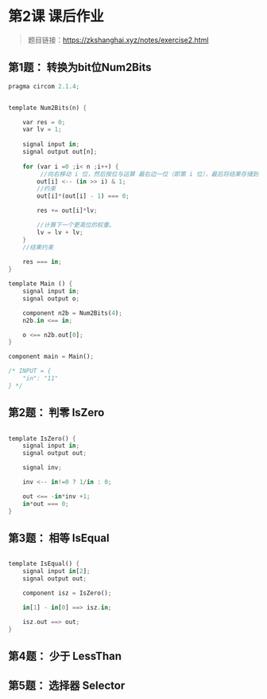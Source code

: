 # 第2课 课后作业

> 题目链接：https://zkshanghai.xyz/notes/exercise2.html


## 第1题： 转换为bit位Num2Bits

```rust
pragma circom 2.1.4;


template Num2Bits(n) {

    var res = 0;
    var lv = 1;
    
    signal input in;
    signal output out[n];
   
    for (var i =0 ;i< n ;i++) {
         //向右移动 i 位，然后按位与运算 最右边一位（即第 i 位），最后将结果存储到数组 out 的第 i 个位置上
        out[i] <-- (in >> i) & 1;
        //约束
        out[i]*(out[i] - 1) === 0; 

        res += out[i]*lv;

        //计算下一个更高位的权重。
        lv = lv + lv;
    }
    //结果约束
    
    res === in;
}

template Main () {
    signal input in;
    signal output o;

    component n2b = Num2Bits(4);
    n2b.in <== in;

    o <== n2b.out[0];
}

component main = Main();

/* INPUT = {
    "in": "11"
} */

```

## 第2题： 判零 IsZero


```rust

template IsZero() {
    signal input in;
    signal output out;

    signal inv;

    inv <-- in!=0 ? 1/in : 0;

    out <== -in*inv +1;
    in*out === 0;
}

```



## 第3题： 相等 IsEqual

``` rust 

template IsEqual() {
    signal input in[2];
    signal output out;

    component isz = IsZero();

    in[1] - in[0] ==> isz.in;

    isz.out ==> out;
}
```


## 第4题： 少于 LessThan



## 第5题： 选择器 Selector


